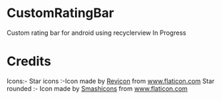 # CustomRatingBar
Custom rating bar for android using recyclerview
In Progress
# Credits

Icons:-
Star icons :-Icon made by [Revicon](https://www.flaticon.com/authors/revicon) from www.flaticon.com
Star rounded :- Icon made by [Smashicons](https://www.flaticon.com/authors/smashicons) from www.flaticon.com
